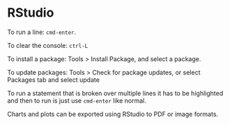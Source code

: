 # RStudio

To run a line: `cmd-enter`.

To clear the console: `ctrl-L`

To install a package: Tools > Install Package, and select a package.

To update packages: Tools > Check for package updates, or select Packages tab and select update

To run a statement that is broken over multiple lines it has to be highlighted and then to run is just use `cmd-enter` like normal.

Charts and plots can be exported using RStudio to PDF or image formats.